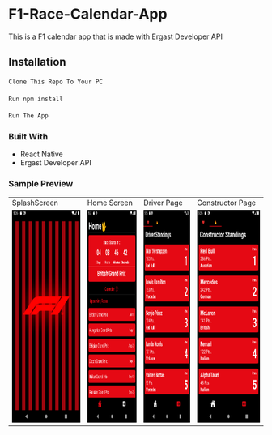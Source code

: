 # F1-Race-Calendar-App

This is a F1 calendar app that is made with Ergast Developer API

## Installation

```bash
Clone This Repo To Your PC

Run npm install

Run The App
```

### Built With

- React Native
- Ergast Developer API

### Sample Preview


 <table>
  <tr>
    <td>SplashScreen</td>
     <td>Home Screen</td>
     <td>Driver Page</td>
    <td>Constructor Page</td>
  </tr>
  <tr>
    <td valign="top"><img src="ScreenShots/Screenshot_1626239718.png" width=360 height=420></td>
    <td valign="top"><img src="ScreenShots/Screenshot_1626239598.png" width=360 height=420></td>
    <td valign="top"><img src="ScreenShots/Screenshot_1626239603.png" width=360 height=420></td>
    <td valign="top"><img src="ScreenShots/Screenshot_1626239605.png" width=360 height=420></td>
    
    
  </tr>
 </table>
 
 







